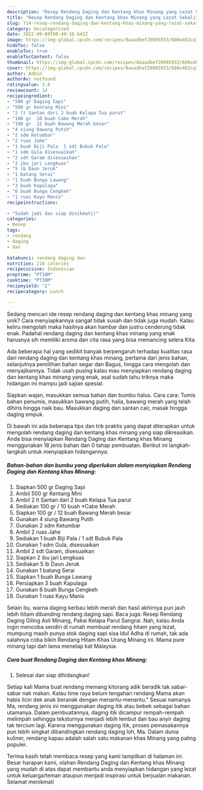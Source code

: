 ```yaml
---
description: "Resep Rendang Daging dan Kentang khas Minang yang Lezat Sekali"
title: "Resep Rendang Daging dan Kentang khas Minang yang Lezat Sekali"
slug: 714-resep-rendang-daging-dan-kentang-khas-minang-yang-lezat-sekali
category: Uncategorized
date: 2022-09-09T08:49:18.642Z
image: https://img-global.cpcdn.com/recipes/8aaadbef20985933/680x482cq70/rendang-daging-dan-kentang-khas-minang-foto-resep-utama.jpg
hideToc: false
enableToc: true
enableTocContent: false
thumbnail: https://img-global.cpcdn.com/recipes/8aaadbef20985933/680x482cq70/rendang-daging-dan-kentang-khas-minang-foto-resep-utama.jpg
cover: https://img-global.cpcdn.com/recipes/8aaadbef20985933/680x482cq70/rendang-daging-dan-kentang-khas-minang-foto-resep-utama.jpg
author: Admin
authorAv: notfound
ratingvalue: 3.8
reviewcount: 14
recipeingredient:
- "500 gr Daging Sapi"
- "500 gr Kentang Mini"
- "2 lt Santan dari 2 buah Kelapa Tua parut"
- "100 gr  10 buah Cabe Merah"
- "100 gr  12 buah Bawang Merah besar"
- "4 siung Bawang Putih"
- "2 sdm Ketumbar"
- "2 ruas Jahe"
- "1 buah Biji Pala  1 sdt Bubuk Pala"
- "1 sdm Gula disesuaikan"
- "2 sdt Garam disesuaikan"
- "2 ibu jari Lengkuas"
- "5 lb Daun Jeruk"
- "1 batang Serai"
- "1 buah Bunga Lawang"
- "3 buah Kapulaga"
- "6 buah Bunga Cengkeh"
- "1 ruas Kayu Manis"
recipeinstructions:

- "Sudah jadi dan siap dinikmati!"
categories:
- Resep
tags:
- rendang
- daging
- dan

katakunci: rendang daging dan 
nutrition: 210 calories
recipecuisine: Indonesian
preptime: "PT10M"
cooktime: "PT30M"
recipeyield: "2"
recipecategory: Lunch

---
```





Sedang mencari ide resep rendang daging dan kentang khas minang yang unik? Cara menyiapkannya sangat tidak susah dan tidak juga mudah. Kalau keliru mengolah maka hasilnya akan hambar dan justru cenderung tidak enak. Padahal rendang daging dan kentang khas minang yang enak harusnya sih memiliki aroma dan cita rasa yang bisa memancing selera Kita.





Ada beberapa hal yang sedikit banyak berpengaruh terhadap kualitas rasa dari rendang daging dan kentang khas minang, pertama dari jenis bahan, selanjutnya pemilihan bahan segar dan Bagus, hingga cara mengolah dan menyajikannya. Tidak usah pusing kalau mau menyiapkan rendang daging dan kentang khas minang yang enak,      asal sudah tahu triknya maka hidangan ini mampu jadi sajian spesial.














Siapkan wajan, masukkan semua bahan dan bumbu halus. Cara cara: Tumis bahan penumis, masukkan bawang putih, halia, bawang merah yang telah dihiris hingga naik bau. Masukkan daging dan santan cair, masak hingga daging empuk.






Di bawah ini ada beberapa tips dan trik praktis yang dapat diterapkan untuk mengolah rendang daging dan kentang khas minang yang siap dikreasikan. Anda bisa menyiapkan Rendang Daging dan Kentang khas Minang menggunakan 18 jenis bahan dan 0 tahap pembuatan. Berikut ini langkah-langkah untuk menyiapkan hidangannya.

<!--inarticleads1-->

##### Bahan-bahan dan bumbu yang diperlukan dalam menyiapkan Rendang Daging dan Kentang khas Minang:

1. Siapkan 500 gr Daging Sapi
1. Ambil 500 gr Kentang Mini
1. Ambil 2 lt Santan dari 2 buah Kelapa Tua parut
1. Sediakan 100 gr / 10 buah *Cabe Merah
1. Siapkan 100 gr / 12 buah Bawang Merah besar
1. Gunakan 4 siung Bawang Putih
1. Gunakan 2 sdm Ketumbar
1. Ambil 2 ruas Jahe
1. Sediakan 1 buah Biji Pala / 1 sdt Bubuk Pala
1. Gunakan 1 sdm Gula, disesuaikan
1. Ambil 2 sdt Garam, disesuaikan
1. Siapkan 2 ibu jari Lengkuas
1. Sediakan 5 lb Daun Jeruk
1. Gunakan 1 batang Serai
1. Siapkan 1 buah Bunga Lawang
1. Persiapkan 3 buah Kapulaga
1. Gunakan 6 buah Bunga Cengkeh
1. Gunakan 1 ruas Kayu Manis


Selain itu, warna daging kerbau lebih merah dan hasil akhirnya pun jauh lebih hitam dibanding rendang daging sapi. Baca juga: Resep Rendang Daging Giling Asli Minang, Pakai Kelapa Parut Sangrai. Nah, kalau Anda ingin mencoba sendiri di rumah membuat rendang hitam yang lezat, mumpung masih punya stok daging sapi sisa Idul Adha di rumah, tak ada salahnya coba bikin Rendang Hitam Khas Urang Minang ini. Mama pure minang tapi dah lama menetap kat Malaysia. 

<!--inarticleads2-->

##### Cara buat Rendang Daging dan Kentang khas Minang:


1. Selesai dan siap dihidangkan!

Setiap kali Mama buat rendang memang kitorang adik beradik tak sabar-sabar nak makan. Kalau time raya belum tengahari rendang Mama akan habis licin dek anak beranak dengan menantu-menantu.&#34; Sesuai namanya Ma, rendang jenis ini menggunakan daging itik atau bebek sebagai bahan utamanya. Dalam pembuatannya, daging itik dicampur rempah-rempah melimpah sehingga teksturnya menjadi lebih lembut dan bau anyir daging tak tercium lagi. Karena menggunakan daging itik, proses pemasakannya pun lebih singkat dibandingkan rendang daging loh, Ma. Dalam dunia kuliner, rendang kapau adalah salah satu makanan khas Minang yang paling populer. 

Terima kasih telah membaca resep yang kami tampilkan di halaman ini. Besar harapan kami, olahan Rendang Daging dan Kentang khas Minang yang mudah di atas dapat membantu anda menyiapkan hidangan yang lezat untuk keluarga/teman ataupun menjadi inspirasi untuk berjualan makanan. Selamat menikmati
